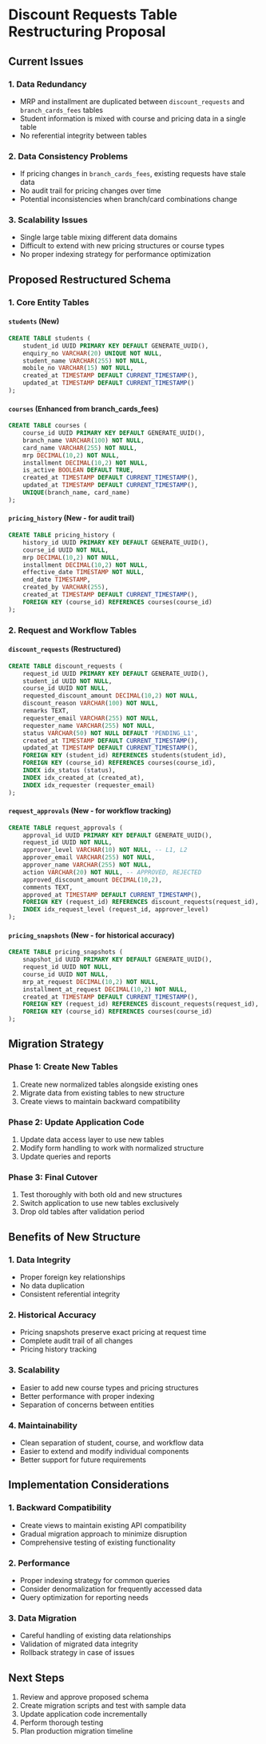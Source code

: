 # Discount Requests Table Restructuring Proposal

## Current Issues

### 1. Data Redundancy
- MRP and installment are duplicated between `discount_requests` and `branch_cards_fees` tables
- Student information is mixed with course and pricing data in a single table
- No referential integrity between tables

### 2. Data Consistency Problems
- If pricing changes in `branch_cards_fees`, existing requests have stale data
- No audit trail for pricing changes over time
- Potential inconsistencies when branch/card combinations change

### 3. Scalability Issues
- Single large table mixing different data domains
- Difficult to extend with new pricing structures or course types
- No proper indexing strategy for performance optimization

## Proposed Restructured Schema

### 1. Core Entity Tables

#### `students` (New)
```sql
CREATE TABLE students (
    student_id UUID PRIMARY KEY DEFAULT GENERATE_UUID(),
    enquiry_no VARCHAR(20) UNIQUE NOT NULL,
    student_name VARCHAR(255) NOT NULL,
    mobile_no VARCHAR(15) NOT NULL,
    created_at TIMESTAMP DEFAULT CURRENT_TIMESTAMP(),
    updated_at TIMESTAMP DEFAULT CURRENT_TIMESTAMP()
);
```

#### `courses` (Enhanced from branch_cards_fees)
```sql
CREATE TABLE courses (
    course_id UUID PRIMARY KEY DEFAULT GENERATE_UUID(),
    branch_name VARCHAR(100) NOT NULL,
    card_name VARCHAR(255) NOT NULL,
    mrp DECIMAL(10,2) NOT NULL,
    installment DECIMAL(10,2) NOT NULL,
    is_active BOOLEAN DEFAULT TRUE,
    created_at TIMESTAMP DEFAULT CURRENT_TIMESTAMP(),
    updated_at TIMESTAMP DEFAULT CURRENT_TIMESTAMP(),
    UNIQUE(branch_name, card_name)
);
```

#### `pricing_history` (New - for audit trail)
```sql
CREATE TABLE pricing_history (
    history_id UUID PRIMARY KEY DEFAULT GENERATE_UUID(),
    course_id UUID NOT NULL,
    mrp DECIMAL(10,2) NOT NULL,
    installment DECIMAL(10,2) NOT NULL,
    effective_date TIMESTAMP NOT NULL,
    end_date TIMESTAMP,
    created_by VARCHAR(255),
    created_at TIMESTAMP DEFAULT CURRENT_TIMESTAMP(),
    FOREIGN KEY (course_id) REFERENCES courses(course_id)
);
```

### 2. Request and Workflow Tables

#### `discount_requests` (Restructured)
```sql
CREATE TABLE discount_requests (
    request_id UUID PRIMARY KEY DEFAULT GENERATE_UUID(),
    student_id UUID NOT NULL,
    course_id UUID NOT NULL,
    requested_discount_amount DECIMAL(10,2) NOT NULL,
    discount_reason VARCHAR(100) NOT NULL,
    remarks TEXT,
    requester_email VARCHAR(255) NOT NULL,
    requester_name VARCHAR(255) NOT NULL,
    status VARCHAR(50) NOT NULL DEFAULT 'PENDING_L1',
    created_at TIMESTAMP DEFAULT CURRENT_TIMESTAMP(),
    updated_at TIMESTAMP DEFAULT CURRENT_TIMESTAMP(),
    FOREIGN KEY (student_id) REFERENCES students(student_id),
    FOREIGN KEY (course_id) REFERENCES courses(course_id),
    INDEX idx_status (status),
    INDEX idx_created_at (created_at),
    INDEX idx_requester (requester_email)
);
```

#### `request_approvals` (New - for workflow tracking)
```sql
CREATE TABLE request_approvals (
    approval_id UUID PRIMARY KEY DEFAULT GENERATE_UUID(),
    request_id UUID NOT NULL,
    approver_level VARCHAR(10) NOT NULL, -- L1, L2
    approver_email VARCHAR(255) NOT NULL,
    approver_name VARCHAR(255) NOT NULL,
    action VARCHAR(20) NOT NULL, -- APPROVED, REJECTED
    approved_discount_amount DECIMAL(10,2),
    comments TEXT,
    approved_at TIMESTAMP DEFAULT CURRENT_TIMESTAMP(),
    FOREIGN KEY (request_id) REFERENCES discount_requests(request_id),
    INDEX idx_request_level (request_id, approver_level)
);
```

#### `pricing_snapshots` (New - for historical accuracy)
```sql
CREATE TABLE pricing_snapshots (
    snapshot_id UUID PRIMARY KEY DEFAULT GENERATE_UUID(),
    request_id UUID NOT NULL,
    course_id UUID NOT NULL,
    mrp_at_request DECIMAL(10,2) NOT NULL,
    installment_at_request DECIMAL(10,2) NOT NULL,
    created_at TIMESTAMP DEFAULT CURRENT_TIMESTAMP(),
    FOREIGN KEY (request_id) REFERENCES discount_requests(request_id),
    FOREIGN KEY (course_id) REFERENCES courses(course_id)
);
```

## Migration Strategy

### Phase 1: Create New Tables
1. Create new normalized tables alongside existing ones
2. Migrate data from existing tables to new structure
3. Create views to maintain backward compatibility

### Phase 2: Update Application Code
1. Update data access layer to use new tables
2. Modify form handling to work with normalized structure
3. Update queries and reports

### Phase 3: Final Cutover
1. Test thoroughly with both old and new structures
2. Switch application to use new tables exclusively
3. Drop old tables after validation period

## Benefits of New Structure

### 1. Data Integrity
- Proper foreign key relationships
- No data duplication
- Consistent referential integrity

### 2. Historical Accuracy
- Pricing snapshots preserve exact pricing at request time
- Complete audit trail of all changes
- Pricing history tracking

### 3. Scalability
- Easier to add new course types and pricing structures
- Better performance with proper indexing
- Separation of concerns between entities

### 4. Maintainability
- Clean separation of student, course, and workflow data
- Easier to extend and modify individual components
- Better support for future requirements

## Implementation Considerations

### 1. Backward Compatibility
- Create views to maintain existing API compatibility
- Gradual migration approach to minimize disruption
- Comprehensive testing of existing functionality

### 2. Performance
- Proper indexing strategy for common queries
- Consider denormalization for frequently accessed data
- Query optimization for reporting needs

### 3. Data Migration
- Careful handling of existing data relationships
- Validation of migrated data integrity
- Rollback strategy in case of issues

## Next Steps

1. Review and approve proposed schema
2. Create migration scripts and test with sample data
3. Update application code incrementally
4. Perform thorough testing
5. Plan production migration timeline